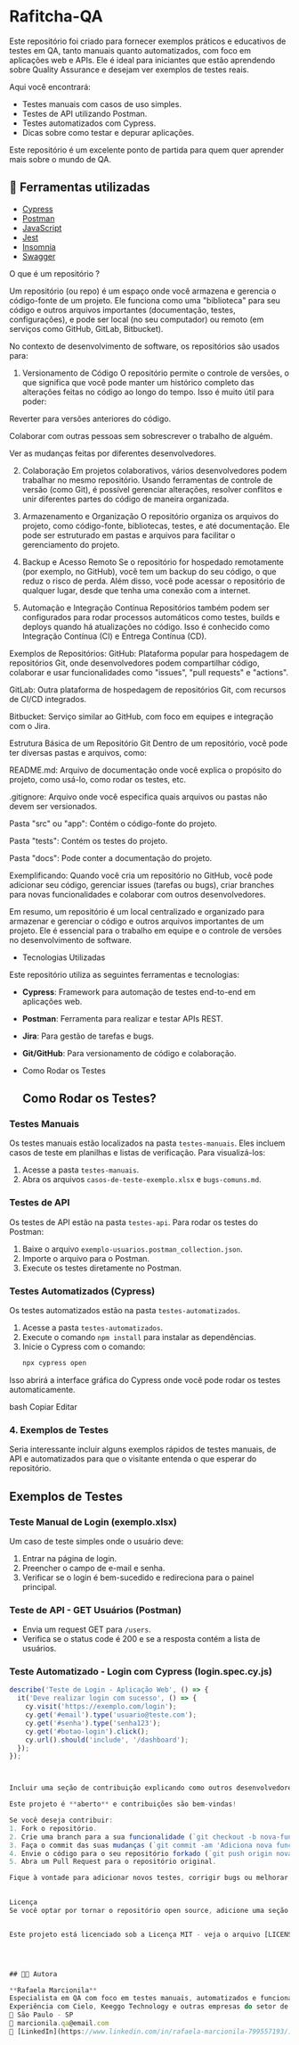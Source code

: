 # Rafitcha-QA

Este repositório foi criado para fornecer exemplos práticos e educativos de testes em QA, tanto manuais quanto automatizados, com foco em aplicações web e APIs. Ele é ideal para iniciantes que estão aprendendo sobre Quality Assurance e desejam ver exemplos de testes reais.

Aqui você encontrará:
- Testes manuais com casos de uso simples.
- Testes de API utilizando Postman.
- Testes automatizados com Cypress.
- Dicas sobre como testar e depurar aplicações.

Este repositório é um excelente ponto de partida para quem quer aprender mais sobre o mundo de QA.


## 🔧 Ferramentas utilizadas
- [Cypress](https://www.cypress.io/)
- [Postman](https://www.postman.com/)
- [JavaScript](https://developer.mozilla.org/pt-BR/docs/Web/JavaScript)
- [Jest](https://jestjs.io/)
- [Insomnia](https://insomnia.rest/)
- [Swagger](https://swagger.io/)



O que é um repositório ?

Um repositório (ou repo) é um espaço onde você armazena e gerencia o código-fonte de um projeto. Ele funciona como uma "biblioteca" para seu código e outros arquivos importantes (documentação, testes, configurações), e pode ser local (no seu computador) ou remoto (em serviços como GitHub, GitLab, Bitbucket).

No contexto de desenvolvimento de software, os repositórios são usados para:

1. Versionamento de Código
O repositório permite o controle de versões, o que significa que você pode manter um histórico completo das alterações feitas no código ao longo do tempo. Isso é muito útil para poder:

Reverter para versões anteriores do código.

Colaborar com outras pessoas sem sobrescrever o trabalho de alguém.

Ver as mudanças feitas por diferentes desenvolvedores.

2. Colaboração
Em projetos colaborativos, vários desenvolvedores podem trabalhar no mesmo repositório. Usando ferramentas de controle de versão (como Git), é possível gerenciar alterações, resolver conflitos e unir diferentes partes do código de maneira organizada.

3. Armazenamento e Organização
O repositório organiza os arquivos do projeto, como código-fonte, bibliotecas, testes, e até documentação. Ele pode ser estruturado em pastas e arquivos para facilitar o gerenciamento do projeto.

4. Backup e Acesso Remoto
Se o repositório for hospedado remotamente (por exemplo, no GitHub), você tem um backup do seu código, o que reduz o risco de perda. Além disso, você pode acessar o repositório de qualquer lugar, desde que tenha uma conexão com a internet.

5. Automação e Integração Contínua
Repositórios também podem ser configurados para rodar processos automáticos como testes, builds e deploys quando há atualizações no código. Isso é conhecido como Integração Contínua (CI) e Entrega Contínua (CD).

Exemplos de Repositórios:
GitHub: Plataforma popular para hospedagem de repositórios Git, onde desenvolvedores podem compartilhar código, colaborar e usar funcionalidades como "issues", "pull requests" e "actions".

GitLab: Outra plataforma de hospedagem de repositórios Git, com recursos de CI/CD integrados.

Bitbucket: Serviço similar ao GitHub, com foco em equipes e integração com o Jira.

Estrutura Básica de um Repositório Git
Dentro de um repositório, você pode ter diversas pastas e arquivos, como:

README.md: Arquivo de documentação onde você explica o propósito do projeto, como usá-lo, como rodar os testes, etc.

.gitignore: Arquivo onde você especifica quais arquivos ou pastas não devem ser versionados.

Pasta "src" ou "app": Contém o código-fonte do projeto.

Pasta "tests": Contém os testes do projeto.

Pasta "docs": Pode conter a documentação do projeto.

Exemplificando:
Quando você cria um repositório no GitHub, você pode adicionar seu código, gerenciar issues (tarefas ou bugs), criar branches para novas funcionalidades e colaborar com outros desenvolvedores.

Em resumo, um repositório é um local centralizado e organizado para armazenar e gerenciar o código e outros arquivos importantes de um projeto. Ele é essencial para o trabalho em equipe e o controle de versões no desenvolvimento de software.



- Tecnologias Utilizadas

Este repositório utiliza as seguintes ferramentas e tecnologias:

- **Cypress**: Framework para automação de testes end-to-end em aplicações web.
- **Postman**: Ferramenta para realizar e testar APIs REST.
- **Jira**: Para gestão de tarefas e bugs.
- **Git/GitHub**: Para versionamento de código e colaboração.



- Como Rodar os Testes

  ## Como Rodar os Testes?

### Testes Manuais
Os testes manuais estão localizados na pasta `testes-manuais`. Eles incluem casos de teste em planilhas e listas de verificação. Para visualizá-los:

1. Acesse a pasta `testes-manuais`.
2. Abra os arquivos `casos-de-teste-exemplo.xlsx` e `bugs-comuns.md`.

### Testes de API
Os testes de API estão na pasta `testes-api`. Para rodar os testes do Postman:

1. Baixe o arquivo `exemplo-usuarios.postman_collection.json`.
2. Importe o arquivo para o Postman.
3. Execute os testes diretamente no Postman.

### Testes Automatizados (Cypress)
Os testes automatizados estão na pasta `testes-automatizados`.

1. Acesse a pasta `testes-automatizados`.
2. Execute o comando `npm install` para instalar as dependências.
3. Inicie o Cypress com o comando:
   ```bash
   npx cypress open
Isso abrirá a interface gráfica do Cypress onde você pode rodar os testes automaticamente.

bash
Copiar
Editar



### 4. **Exemplos de Testes**
Seria interessante incluir alguns exemplos rápidos de testes manuais, de API e automatizados para que o visitante entenda o que esperar do repositório.


## Exemplos de Testes

### Teste Manual de Login (exemplo.xlsx)
Um caso de teste simples onde o usuário deve:
1. Entrar na página de login.
2. Preencher o campo de e-mail e senha.
3. Verificar se o login é bem-sucedido e redireciona para o painel principal.

### Teste de API - GET Usuários (Postman)
- Envia um request GET para `/users`.
- Verifica se o status code é 200 e se a resposta contém a lista de usuários.

### Teste Automatizado - Login com Cypress (login.spec.cy.js)
```javascript
describe('Teste de Login - Aplicação Web', () => {
  it('Deve realizar login com sucesso', () => {
    cy.visit('https://exemplo.com/login');
    cy.get('#email').type('usuario@teste.com');
    cy.get('#senha').type('senha123');
    cy.get('#botao-login').click();
    cy.url().should('include', '/dashboard');
  });
});



Incluir uma seção de contribuição explicando como outros desenvolvedores podem contribuir para o repositório, abrir pull requests ou adicionar novos testes.

Este projeto é **aberto** e contribuições são bem-vindas!

Se você deseja contribuir:
1. Fork o repositório.
2. Crie uma branch para a sua funcionalidade (`git checkout -b nova-funcionalidade`).
3. Faça o commit das suas mudanças (`git commit -am 'Adiciona nova funcionalidade'`).
4. Envie o código para o seu repositório forkado (`git push origin nova-funcionalidade`).
5. Abra um Pull Request para o repositório original.

Fique à vontade para adicionar novos testes, corrigir bugs ou melhorar a documentação.

  
Licença
Se você optar por tornar o repositório open source, adicione uma seção de licença explicando qual licença você está utilizando (exemplo: MIT).


Este projeto está licenciado sob a Licença MIT - veja o arquivo [LICENSE](LICENSE) para mais detalhes.




## 👩‍💻 Autora

**Rafaela Marcionila**  
Especialista em QA com foco em testes manuais, automatizados e funcionais para aplicações Web e Mobile.  
Experiência com Cielo, Keeggo Technology e outras empresas do setor de pagamentos digitais.  
📍 São Paulo - SP  
📧 marcionila.qa@email.com 
📎 [LinkedIn](https://www.linkedin.com/in/rafaela-marcionila-799557193/)

